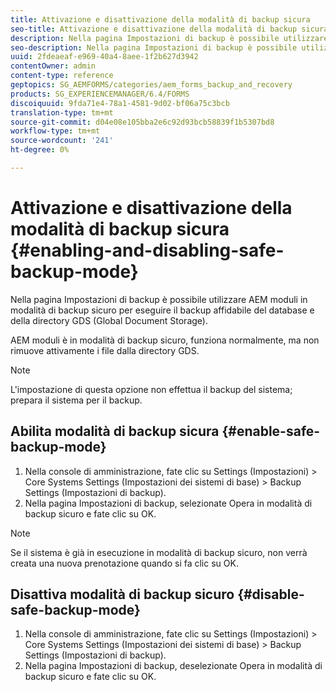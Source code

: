 ```yaml
---
title: Attivazione e disattivazione della modalità di backup sicura
seo-title: Attivazione e disattivazione della modalità di backup sicura
description: Nella pagina Impostazioni di backup è possibile utilizzare AEM moduli in modalità di backup sicuro per eseguire il backup affidabile del database e della directory GDS (Global Document Storage). Scopri come abilitare e disabilitare la modalità di backup sicuro.
seo-description: Nella pagina Impostazioni di backup è possibile utilizzare AEM moduli in modalità di backup sicuro per eseguire il backup affidabile del database e della directory GDS (Global Document Storage). Scopri come abilitare e disabilitare la modalità di backup sicuro.
uuid: 2fdeaeaf-e969-40a4-8aee-1f2b627d3942
contentOwner: admin
content-type: reference
geptopics: SG_AEMFORMS/categories/aem_forms_backup_and_recovery
products: SG_EXPERIENCEMANAGER/6.4/FORMS
discoiquuid: 9fda71e4-78a1-4581-9d02-bf06a75c3bcb
translation-type: tm+mt
source-git-commit: d04e08e105bba2e6c92d93bcb58839f1b5307bd8
workflow-type: tm+mt
source-wordcount: '241'
ht-degree: 0%

---
```



# Attivazione e disattivazione della modalità di backup sicura {#enabling-and-disabling-safe-backup-mode}

Nella pagina Impostazioni di backup è possibile utilizzare AEM moduli in modalità di backup sicuro per eseguire il backup affidabile del database e della directory GDS (Global Document Storage).

AEM moduli è in modalità di backup sicuro, funziona normalmente, ma non rimuove attivamente i file dalla directory GDS.

>[!NOTE]
>
>L&#39;impostazione di questa opzione non effettua il backup del sistema; prepara il sistema per il backup.

## Abilita modalità di backup sicura {#enable-safe-backup-mode}

1. Nella console di amministrazione, fate clic su Settings (Impostazioni) > Core Systems Settings (Impostazioni dei sistemi di base) > Backup Settings (Impostazioni di backup).
1. Nella pagina Impostazioni di backup, selezionate Opera in modalità di backup sicuro e fate clic su OK.

>[!NOTE]
>
>Se il sistema è già in esecuzione in modalità di backup sicuro, non verrà creata una nuova prenotazione quando si fa clic su OK.

## Disattiva modalità di backup sicuro {#disable-safe-backup-mode}

1. Nella console di amministrazione, fate clic su Settings (Impostazioni) > Core Systems Settings (Impostazioni dei sistemi di base) > Backup Settings (Impostazioni di backup).
1. Nella pagina Impostazioni di backup, deselezionate Opera in modalità di backup sicuro e fate clic su OK.

